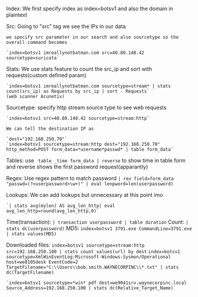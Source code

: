 Index:
	We first specify index as index=botsv1 and also the domain in plaintext

Src:
	Going to "src" tag we see the IPs in our data

	we specify src parameter in our search and also sourcetype so the overall command becomes

	`index=botsv1 imreallynotbatman.com src=40.80.148.42 sourcetype=suricata`

Stats:
	We use stats feature to count the src_ip and sort with requests(custom defined param)

	`index=botsv1 imreallynotbatman.com sourcetype=stream* | stats count(src_ip) as Requests by src_ip | sort - Requests`
	(web scanner Acunetix)

Sourcetype:
	specify http stream source type to see web requests 

	`index=botsv1 src=40.80.148.42 sourcetype=stream:http`

	We can tell the destination IP as 

	`dest="192.168.250.70"`
	`index=botsv1 sourcetype=stream:http dest="192.168.250.70" http_method=POST form_data=*username*passwd* | table form_data`

Tables:
	use ` table _time form_data | reverse` to show time in table form and reverse shows the first password request(apparantly)

Regex:
	Use regex pattern to match password
	`| rex field=form_data "passwd=(?<userpassword>\w+)" | eval lenpword=len(userpassword)`

Lookups:
	We can add lookups but unnecessary at this point imo

	`| stats avg(mylen) AS avg_len_http| eval avg_len_http=round(avg_len_http,0)`

Time(transaction):
	`| transaction userpassword | table duration`
Count:
	`| stats dc(userpassword)`
MD5:
	`index=botsv1 3791.exe CommandLine=3791.exe | stats values(MD5)`

Downloaded files:
	`index=botsv1 sourcetype=stream:http src=192.168.250.100 | stats count values(url) by dest`
	`index=botsv1 sourcetype=XmlWinEventLog:Microsoft-Windows-Sysmon/Operational host=we8105desk EventCode=2  TargetFilename="C:\\Users\\bob.smith.WAYNECORPINC\\*.txt" | stats dc(TargetFilename)`
	
	`index=botsv1 sourcetype=*win* pdf dest=we9041srv.waynecorpinc.local Source_Address=192.168.250.100 | stats dc(Relative_Target_Name)`
